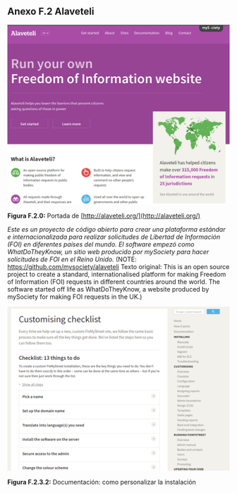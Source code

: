 ## Anexo F.2 Alaveteli

![image alt text](image_0.png)

**Figura F.2.0:** Portada de [http://alaveteli.org/](http://alaveteli.org/) 

 

*Este es un proyecto de código abierto para crear una plataforma estándar e internacionalizada para realizar solicitudes de Libertad de Información (FOI) en diferentes países del mundo. El software empezó como WhatDoTheyKnow, un sitio web producido por mySociety para hacer solicitudes de FOI en el Reino Unido.* (NOTE:  https://github.com/mysociety/alaveteli 
Texto original: This is an open source project to create a standard, internationalised platform for making Freedom of Information (FOI) requests in different countries around the world. The software started off life as WhatDoTheyKnow, a website produced by mySociety for making FOI requests in the UK.)

  ![image alt text](image_2.png)

**Figura F.2.3.2:** Documentación: como personalizar la instalación 

